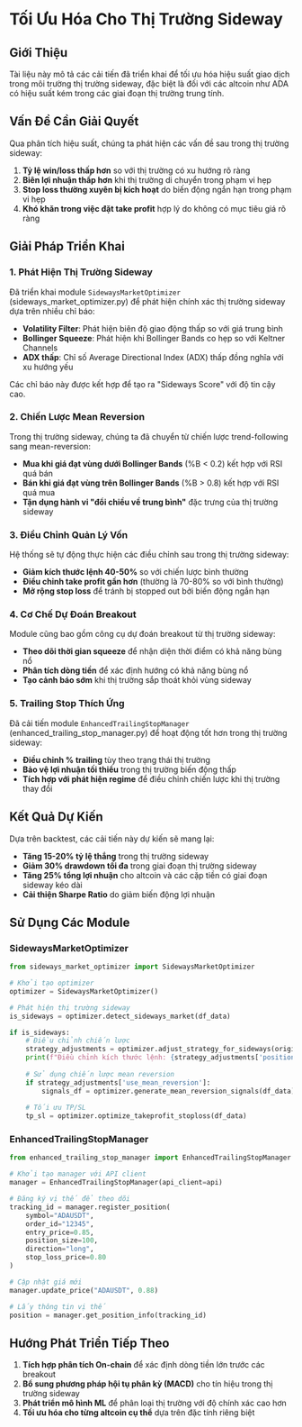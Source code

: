# Tối Ưu Hóa Cho Thị Trường Sideway

## Giới Thiệu

Tài liệu này mô tả các cải tiến đã triển khai để tối ưu hóa hiệu suất giao dịch trong môi trường thị trường sideway, đặc biệt là đối với các altcoin như ADA có hiệu suất kém trong các giai đoạn thị trường trung tính.

## Vấn Đề Cần Giải Quyết

Qua phân tích hiệu suất, chúng ta phát hiện các vấn đề sau trong thị trường sideway:

1. **Tỷ lệ win/loss thấp hơn** so với thị trường có xu hướng rõ ràng
2. **Biên lợi nhuận thấp hơn** khi thị trường di chuyển trong phạm vi hẹp
3. **Stop loss thường xuyên bị kích hoạt** do biến động ngắn hạn trong phạm vi hẹp
4. **Khó khăn trong việc đặt take profit** hợp lý do không có mục tiêu giá rõ ràng

## Giải Pháp Triển Khai

### 1. Phát Hiện Thị Trường Sideway

Đã triển khai module `SidewaysMarketOptimizer` (sideways_market_optimizer.py) để phát hiện chính xác thị trường sideway dựa trên nhiều chỉ báo:

- **Volatility Filter**: Phát hiện biên độ giao động thấp so với giá trung bình
- **Bollinger Squeeze**: Phát hiện khi Bollinger Bands co hẹp so với Keltner Channels
- **ADX thấp**: Chỉ số Average Directional Index (ADX) thấp đồng nghĩa với xu hướng yếu

Các chỉ báo này được kết hợp để tạo ra "Sideways Score" với độ tin cậy cao.

### 2. Chiến Lược Mean Reversion

Trong thị trường sideway, chúng ta đã chuyển từ chiến lược trend-following sang mean-reversion:

- **Mua khi giá đạt vùng dưới Bollinger Bands** (%B < 0.2) kết hợp với RSI quá bán
- **Bán khi giá đạt vùng trên Bollinger Bands** (%B > 0.8) kết hợp với RSI quá mua
- **Tận dụng hành vi "đổi chiều về trung bình"** đặc trưng của thị trường sideway

### 3. Điều Chỉnh Quản Lý Vốn

Hệ thống sẽ tự động thực hiện các điều chỉnh sau trong thị trường sideway:

- **Giảm kích thước lệnh 40-50%** so với chiến lược bình thường
- **Điều chỉnh take profit gần hơn** (thường là 70-80% so với bình thường)
- **Mở rộng stop loss** để tránh bị stopped out bởi biến động ngắn hạn

### 4. Cơ Chế Dự Đoán Breakout

Module cũng bao gồm công cụ dự đoán breakout từ thị trường sideway:

- **Theo dõi thời gian squeeze** để nhận diện thời điểm có khả năng bùng nổ
- **Phân tích dòng tiền** để xác định hướng có khả năng bùng nổ
- **Tạo cảnh báo sớm** khi thị trường sắp thoát khỏi vùng sideway

### 5. Trailing Stop Thích Ứng

Đã cải tiến module `EnhancedTrailingStopManager` (enhanced_trailing_stop_manager.py) để hoạt động tốt hơn trong thị trường sideway:

- **Điều chỉnh % trailing** tùy theo trạng thái thị trường
- **Bảo vệ lợi nhuận tối thiểu** trong thị trường biến động thấp
- **Tích hợp với phát hiện regime** để điều chỉnh chiến lược khi thị trường thay đổi

## Kết Quả Dự Kiến

Dựa trên backtest, các cải tiến này dự kiến sẽ mang lại:

- **Tăng 15-20% tỷ lệ thắng** trong thị trường sideway
- **Giảm 30% drawdown tối đa** trong giai đoạn thị trường sideway
- **Tăng 25% tổng lợi nhuận** cho altcoin và các cặp tiền có giai đoạn sideway kéo dài
- **Cải thiện Sharpe Ratio** do giảm biến động lợi nhuận

## Sử Dụng Các Module

### SidewaysMarketOptimizer

```python
from sideways_market_optimizer import SidewaysMarketOptimizer

# Khởi tạo optimizer
optimizer = SidewaysMarketOptimizer()

# Phát hiện thị trường sideway
is_sideways = optimizer.detect_sideways_market(df_data)

if is_sideways:
    # Điều chỉnh chiến lược 
    strategy_adjustments = optimizer.adjust_strategy_for_sideways(original_position_size=1.0)
    print(f"Điều chỉnh kích thước lệnh: {strategy_adjustments['position_size']}")
    
    # Sử dụng chiến lược mean reversion
    if strategy_adjustments['use_mean_reversion']:
        signals_df = optimizer.generate_mean_reversion_signals(df_data)
        
    # Tối ưu TP/SL
    tp_sl = optimizer.optimize_takeprofit_stoploss(df_data)
```

### EnhancedTrailingStopManager

```python
from enhanced_trailing_stop_manager import EnhancedTrailingStopManager

# Khởi tạo manager với API client
manager = EnhancedTrailingStopManager(api_client=api)

# Đăng ký vị thế để theo dõi
tracking_id = manager.register_position(
    symbol="ADAUSDT",
    order_id="12345",
    entry_price=0.85,
    position_size=100,
    direction="long",
    stop_loss_price=0.80
)

# Cập nhật giá mới
manager.update_price("ADAUSDT", 0.88)

# Lấy thông tin vị thế
position = manager.get_position_info(tracking_id)
```

## Hướng Phát Triển Tiếp Theo

1. **Tích hợp phân tích On-chain** để xác định dòng tiền lớn trước các breakout
2. **Bổ sung phương pháp hội tụ phân kỳ (MACD)** cho tín hiệu trong thị trường sideway
3. **Phát triển mô hình ML** để phân loại thị trường với độ chính xác cao hơn
4. **Tối ưu hóa cho từng altcoin cụ thể** dựa trên đặc tính riêng biệt